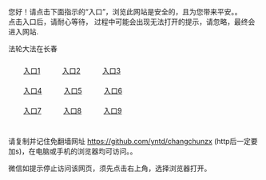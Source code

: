 您好！请点击下面指示的“入口”，浏览此网站是安全的，且为您带来平安。。 <br/>
点击入口后，请耐心等待， 过程中可能会出现无法打开的提示，请忽略，最终会进入网站. </br>

法轮大法在长春<br/>
<div style="padding:10px"><a style="margin:20px" target="_blank" href="https://dn8y1spm86o2n.cloudfront.net/2Qpsp?zdgujn" id="ccLink1" rel="nofollow">入口1</a> <a target="_blank" style="margin:20px" href="https://d39rrhbnuy62mr.cloudfront.net/2Qpsp?ukkfuvi" id="ccLink2" rel="nofollow">入口2</a> <a style="margin:20px" target="_blank" href="https://d11lxlnryc19a5.cloudfront.net/2Qpsp?mouxggx" id="ccLink3" rel="nofollow">入口3</a></div>

<div style="padding:10px" ><a style="margin:20px" target="_blank" href="https://dn8y1spm86o2n.cloudfront.net/2Qpsp?zdgujn" id="ccLink4" rel="nofollow">入口4</a> <a style="margin:20px" href="https://d39rrhbnuy62mr.cloudfront.net/2Qpsp?ukkfuvi" target="_blank" id="ccLink5" rel="nofollow">入口5</a> <a style="margin:20px" href="https://d11lxlnryc19a5.cloudfront.net/2Qpsp?mouxggx" target="_blank" id="ccLink6" rel="nofollow">入口6</a></div>

<div style="padding:10px"><a style="margin:20px" target="_blank" href="https://dn8y1spm86o2n.cloudfront.net/2Qpsp?zdgujn" id="ccLink7" rel="nofollow">入口7</a> <a style="margin:20px" href="https://d39rrhbnuy62mr.cloudfront.net/2Qpsp?ukkfuvi" target="_blank" id="ccLink8" rel="nofollow">入口8</a> <a style="margin:20px" target="_blank" href="https://d11lxlnryc19a5.cloudfront.net/2Qpsp?mouxggx" id="ccLink9" rel="nofollow">入口9</a></div>

<br/>



请复制并记住免翻墙网址 https://github.com/yntd/changchunzx (http后一定要加s)，在电脑或手机的浏览器均可访问。。<br/>

微信如提示停止访问该网页，须先点击右上角，选择浏览器打开。

